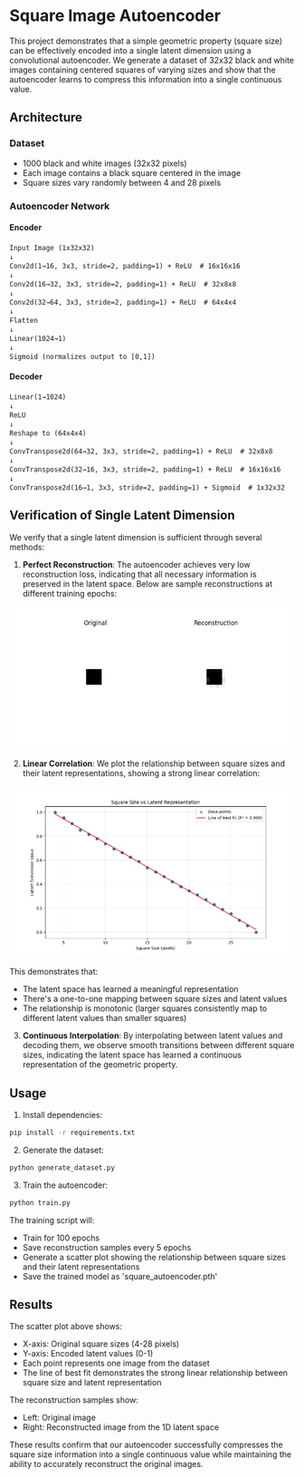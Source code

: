 # Square Image Autoencoder

This project demonstrates that a simple geometric property (square size) can be effectively encoded into a single latent dimension using a convolutional autoencoder. We generate a dataset of 32x32 black and white images containing centered squares of varying sizes and show that the autoencoder learns to compress this information into a single continuous value.

## Architecture

### Dataset
- 1000 black and white images (32x32 pixels)
- Each image contains a black square centered in the image
- Square sizes vary randomly between 4 and 28 pixels

### Autoencoder Network

#### Encoder
```
Input Image (1x32x32)
↓
Conv2d(1→16, 3x3, stride=2, padding=1) + ReLU  # 16x16x16
↓
Conv2d(16→32, 3x3, stride=2, padding=1) + ReLU  # 32x8x8
↓
Conv2d(32→64, 3x3, stride=2, padding=1) + ReLU  # 64x4x4
↓
Flatten
↓
Linear(1024→1)
↓
Sigmoid (normalizes output to [0,1])
```

#### Decoder
```
Linear(1→1024)
↓
ReLU
↓
Reshape to (64x4x4)
↓
ConvTranspose2d(64→32, 3x3, stride=2, padding=1) + ReLU  # 32x8x8
↓
ConvTranspose2d(32→16, 3x3, stride=2, padding=1) + ReLU  # 16x16x16
↓
ConvTranspose2d(16→1, 3x3, stride=2, padding=1) + Sigmoid  # 1x32x32
```

## Verification of Single Latent Dimension

We verify that a single latent dimension is sufficient through several methods:

1. **Perfect Reconstruction**: The autoencoder achieves very low reconstruction loss, indicating that all necessary information is preserved in the latent space. Below are sample reconstructions at different training epochs:

![Sample Reconstructions](images/reconstruction_epoch_100.png)

2. **Linear Correlation**: We plot the relationship between square sizes and their latent representations, showing a strong linear correlation:

![Size vs Latent](images/size_vs_latent.png)

This demonstrates that:
   - The latent space has learned a meaningful representation
   - There's a one-to-one mapping between square sizes and latent values
   - The relationship is monotonic (larger squares consistently map to different latent values than smaller squares)

3. **Continuous Interpolation**: By interpolating between latent values and decoding them, we observe smooth transitions between different square sizes, indicating the latent space has learned a continuous representation of the geometric property.

## Usage

1. Install dependencies:
```bash
pip install -r requirements.txt
```

2. Generate the dataset:
```bash
python generate_dataset.py
```

3. Train the autoencoder:
```bash
python train.py
```

The training script will:
- Train for 100 epochs
- Save reconstruction samples every 5 epochs
- Generate a scatter plot showing the relationship between square sizes and their latent representations
- Save the trained model as 'square_autoencoder.pth'

## Results

The scatter plot above shows:
- X-axis: Original square sizes (4-28 pixels)
- Y-axis: Encoded latent values (0-1)
- Each point represents one image from the dataset
- The line of best fit demonstrates the strong linear relationship between square size and latent representation

The reconstruction samples show:
- Left: Original image
- Right: Reconstructed image from the 1D latent space

These results confirm that our autoencoder successfully compresses the square size information into a single continuous value while maintaining the ability to accurately reconstruct the original images. 
